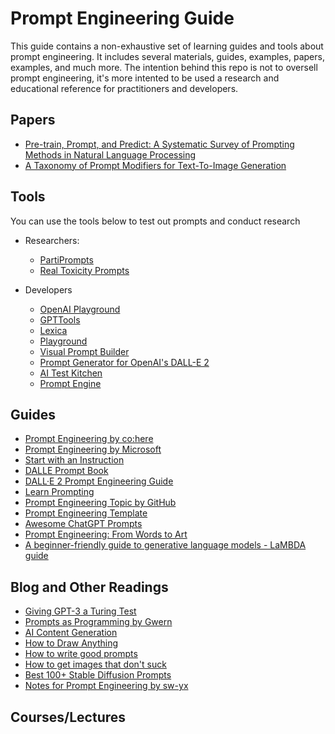 # Prompt Engineering Guide

This guide contains a non-exhaustive set of learning guides and tools about prompt engineering. It includes several materials, guides, examples, papers, examples, and much more. The intention behind this repo is not to oversell prompt engineering, it's more intented to be used a research and educational reference for practitioners and developers.

## Papers

- [Pre-train, Prompt, and Predict: A Systematic Survey of Prompting Methods in Natural Language Processing](https://arxiv.org/abs/2107.13586) 
- [A Taxonomy of Prompt Modifiers for Text-To-Image Generation](https://arxiv.org/abs/2204.13988)

## Tools
You can use the tools below to test out prompts and conduct research

- Researchers:
  - [PartiPrompts](https://parti.research.google/)
  - [Real Toxicity Prompts](https://allenai.org/data/real-toxicity-prompts)

- Developers
  - [OpenAI Playground](https://beta.openai.com/playground)
  - [GPTTools](https://gpttools.com/comparisontool)
  - [Lexica](https://lexica.art/)
  - [Playground](https://playgroundai.com/)
  - [Visual Prompt Builder](https://tools.saxifrage.xyz/prompt)
  - [Prompt Generator for OpenAI's DALL-E 2](http://dalle2-prompt-generator.s3-website-us-west-2.amazonaws.com/)
  - [AI Test Kitchen](https://aitestkitchen.withgoogle.com/)
  - [Prompt Engine](https://github.com/microsoft/prompt-engine)

## Guides
- [Prompt Engineering by co:here](https://docs.cohere.ai/docs/prompt-engineering)
- [Prompt Engineering by Microsoft](https://microsoft.github.io/prompt-engineering/)
- [Start with an Instruction](https://beta.openai.com/docs/quickstart/start-with-an-instruction)
- [DALLE Prompt Book](https://dallery.gallery/the-dalle-2-prompt-book/)
- [DALL·E 2 Prompt Engineering Guide](https://docs.google.com/document/d/11WlzjBT0xRpQhP9tFMtxzd0q6ANIdHPUBkMV-YB043U/edit#)
- [Learn Prompting](https://learnprompting.org/)
- [Prompt Engineering Topic by GitHub](https://github.com/topics/prompt-engineering)
- [Prompt Engineering Template](https://docs.google.com/spreadsheets/d/1-snKDn38-KypoYCk9XLPg799bHcNFSBAVu2HVvFEAkA/edit#gid=0)
- [Awesome ChatGPT Prompts](https://github.com/f/awesome-chatgpt-prompts)
- [Prompt Engineering: From Words to Art](https://www.saxifrage.xyz/post/prompt-engineering)
- [A beginner-friendly guide to generative language models - LaMBDA guide](https://aitestkitchen.withgoogle.com/how-lamda-works)

## Blog and Other Readings
- [Giving GPT-3 a Turing Test](https://lacker.io/ai/2020/07/06/giving-gpt-3-a-turing-test.html)
- [Prompts as Programming by Gwern](https://www.gwern.net/GPT-3#prompts-as-programming)
- [AI Content Generation](https://www.jonstokes.com/p/ai-content-generation-part-1-machine)
- [How to Draw Anything](https://andys.page/posts/how-to-draw/)
- [How to write good prompts](https://andymatuschak.org/prompts/)
- [How to get images that don't suck](https://www.reddit.com/r/StableDiffusion/comments/x41n87/how_to_get_images_that_dont_suck_a/)
- [Best 100+ Stable Diffusion Prompts](https://mpost.io/best-100-stable-diffusion-prompts-the-most-beautiful-ai-text-to-image-prompts/)
- [Notes for Prompt Engineering by sw-yx](https://github.com/sw-yx/ai-notes)

## Courses/Lectures

